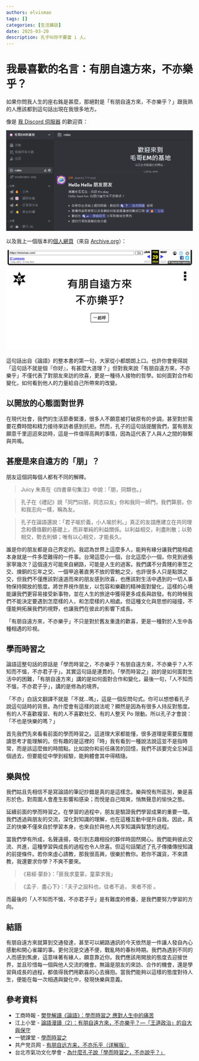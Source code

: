 ```yaml
---
authors: elvismao
tags: []
categories: [生活雜談]
date: 2025-03-20
description: 孔子叫你不要當 i 人。
---
```


# 我最喜歡的名言：有朋自遠方來，不亦樂乎？

如果你問我人生的座右銘是甚麼，那絕對是「有朋自遠方來，不亦樂乎？」跟我熟的人應該都到這句話出現在我很多地方。

像是 [我 Discord 伺服器](https://dc.elvismao.com/) 的歡迎頁：

![Discord 伺服器歡迎頁](discord.webp)


以及我上一個版本的[個人網頁](https://elvismao.com/)（來自 [Archive.org](https://web.archive.org/web/20240415000000*/elvismao.com)）：

![個人網頁](site.webp)

這句話出自《論語》的整本書的第一句，大家從小都朗朗上口。也許你會覺得說「這句話不就是個『你好』，有甚麼大道理？」但對我來說「有朋自遠方來，不亦樂乎」不僅代表了對朋友來訪的欣喜，更是一種待人接物的哲學。如何面對合作和變化，如何看到他人的力量給自己所帶來的改變。

## 以開放的心態面對世界

在現代社會，我們的生活節奏緊湊，很多人不願意被打破原有的步調，甚至對於需要花費時間和精力接待來訪者感到抗拒。然而，孔子的這句話提醒我們，當有朋友願意千里迢迢來訪時，這是一件值得高興的事情，因為這代表了人與人之間的聯繫與共鳴。

## 甚麼是來自遠方的「朋」？

朋友這個詞每個人都有不同的解釋。

> Juicy 朱熹在《四書章句集注》中說：「朋，同類也。」

> 孔子在《禮記》說「同門曰朋，同志曰友」你和我同一師門，我們算朋，你和我志向一樣，稱為友。

> 孔子在論語還說：「君子喻於義，小人喻於利。」真正的友誼應建立在共同理念和價值觀的基礎上，而非單純的利益關係。以利益相交，利盡則散；以勢相交，勢去則傾；唯有以心相交，才能長久。

誰是你的朋友都是自己界定的。我認為世界上這麼多人，能夠有緣分讓我們能相處本身就是一件多麼難得的一件事。台灣這麼小一個，台北這麼小一個，你見到過張家寧幾次？這個遠方可能來自網路，可能是人生的過客。我們講不分貴賤的車笠之交、煉銅的忘年之交、一個甲追著直男不放的管鮑之交，也許很多人只是點頭之交，但我們不僅應該對遠道而來的朋友感到欣喜，也應該對生活中遇到的一切人事物保持開放的態度。將世界視作朋友，以包容和樂觀的精神面對變化，這樣的心境能讓我們更容易接受新事物，並在人生的旅途中獲得更多成長與啟發。有的時候我們不能決定要遇到怎麼樣的人，和怎麼樣的人相處。但這種文化與思想的碰撞，不僅能夠拓展我們的視野，也讓我們在彼此的影響下成長。

「有朋自遠方來，不亦樂乎」不只是對於舊友重逢的歡喜，更是一種對於人生中各種相遇的珍視。

## 學而時習之

論語這整句話的原話是「學而時習之，不亦樂乎？有朋自遠方來，不亦樂乎？人不知而不慍，不亦君子乎」。其實這句話是連貫的。「學而時習之」說的是如何面對生活中的困難，「有朋自遠方來」講的是如何面對合作和變化，最後一句，「人不知而不慍，不亦君子乎」，講的是修為的境界。

「不亦」白話文翻譯不就是「不就…嗎」，這是一個反問句式。你可以想想看孔子說這句話時的背景。為什麼會有這樣的說法呢？顯然是因為有很多人持反對態度。有的人不喜歡複習、有的人不喜歡社交、有的人整天 Po 限動。所以孔子才會說：「不也是快樂的嗎？」

首先我們先來看看前面的學而時習之。這道理大家都能懂，很多道理是需要反覆閱讀思考才能理解的。但有趣的是這裡的「時」我有看到一種說法說這並不是指時常，而是該這麼做的時間點。比如說你和前任痛苦的回憶，我們不該要完全忘掉這個過去，但要能從中學到經驗，能夠體會其中得精隨。

## 樂與悅

我們姑且先相信不是寫論語的筆記抄錯是真的是這樣念。樂與悅有所區別，樂是喜形於色，對周圍人會產生影響和感染；而悅是自己暗爽，悄無聲息的愉快之態。

延續前面的學而時習之。在學習的過程中，朋友是驗證我們學習成果的重要一環。我們透過與朋友的交流，深化對知識的理解，也在這種互動中提升自我。因此，真正的快樂不僅來自於學習本身，也來自於與他人共享知識與智慧的過程。

當我們學有所成，名聲遠揚，吸引到志趣相投的夥伴時固然開心。我們能夠彼此交流、共進，這種學習與成長的過程也令人欣喜。但這句話闡述了孔子傳播傳授知識的前提條件。若你來虛心請教，那我很高興，很樂於教你。若你不識貨，不來請教，我還要求你學？不爽不要來。

> 《易經·蒙卦》：「匪我求童蒙，童蒙求我」

> 《孟子．盡心下》：「夫子之設科也，往者不追， 來者不拒 。

而最後的「人不知而不慍，不亦君子乎」是有難度的修養，是我們要努力學習的方向。

## 結語

有朋自遠方來就算到交通發達，甚至可以網路通訊的今天依然是一件讓人發自內心感動和開心雀躍的事。更何況是交通不便，戰亂時的春秋時期。我們為遇到不同的人而感到焦慮，這意味著有緣人，願意靠近你。我們應該用開放的態度去迎接世界，並且珍惜每一個與他人交流的機會。無論是朋友的來訪、合作的機會，還是學習與成長的過程，都值得我們用歡喜的心去擁抱。當我們能夠以這樣的態度對待人生，便能在每一次相遇與變化中，發現快樂與意義。

## 參考資料

* 工商時報 - [樊登解讀《論語》：學而時習之 應對人生中的痛苦](https://www.ctee.com.tw/news/20211115700494-431001)
* 江上小堂 - [論語漫讀（2）：有朋自遠方來，不亦樂乎？—「王道政治」的自大與保守](https://vocus.cc/article/6540bf2cfd89780001f7453a)
* 一號課堂 - [學而時習之](https://classone.cwgv.com.tw/course/detail/M2018011504161782521)
* 共产党员网 - [有朋自远方来，不亦乐乎（详解版）](https://www.12371.cn/2021/04/07/VIDE1617801302708897.shtml)
* 台北市氣功文化學會 - [為什麼孔子說「學而時習之，不亦說乎？」](http://www.chikung.org.tw/txt/life/za130228-1.htm)
